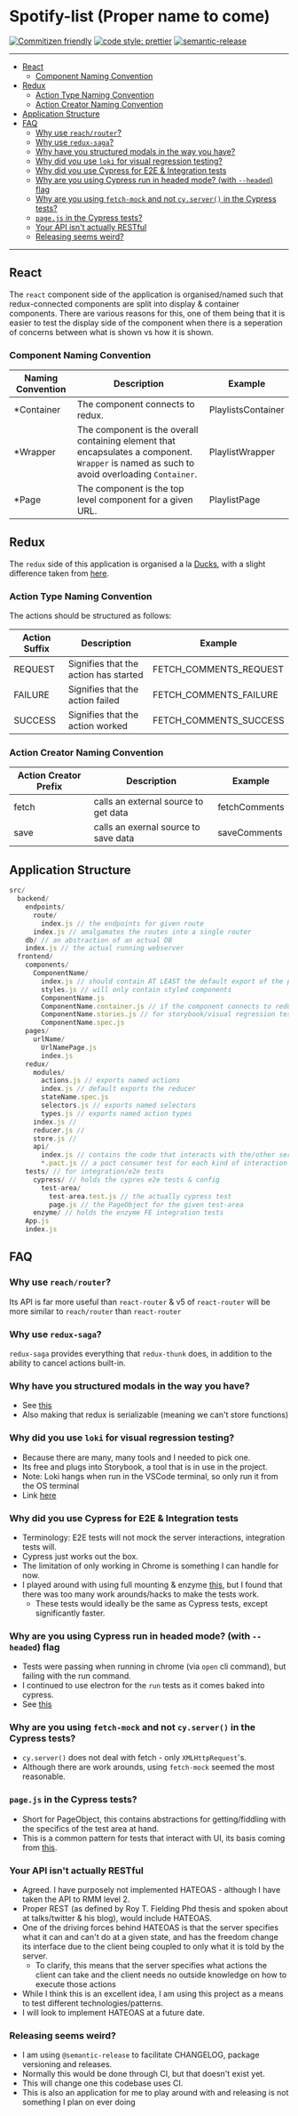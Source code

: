 # Spotify-list (Proper name to come) <!-- omit in toc -->

[![Commitizen friendly](https://img.shields.io/badge/commitizen-friendly-brightgreen.svg)](http://commitizen.github.io/cz-cli/)
[![code style: prettier](https://img.shields.io/badge/code_style-prettier-ff69b4.svg?style=flat-square)](https://github.com/prettier/prettier)
[![semantic-release](https://img.shields.io/badge/%20%20%F0%9F%93%A6%F0%9F%9A%80-semantic--release-e10079.svg)](https://github.com/semantic-release/semantic-release)

---

- [React](#react)
  - [Component Naming Convention](#component-naming-convention)
- [Redux](#redux)
  - [Action Type Naming Convention](#action-type-naming-convention)
  - [Action Creator Naming Convention](#action-creator-naming-convention)
- [Application Structure](#application-structure)
- [FAQ](#faq)
  - [Why use `reach/router`?](#why-use-reachrouter)
  - [Why use `redux-saga`?](#why-use-redux-saga)
  - [Why have you structured modals in the way you have?](#why-have-you-structured-modals-in-the-way-you-have)
  - [Why did you use `loki` for visual regression testing?](#why-did-you-use-loki-for-visual-regression-testing)
  - [Why did you use Cypress for E2E & Integration tests](#why-did-you-use-cypress-for-e2e--integration-tests)
  - [Why are you using Cypress run in headed mode? (with `--headed`) flag](#why-are-you-using-cypress-run-in-headed-mode-with---headed-flag)
  - [Why are you using `fetch-mock` and not `cy.server()` in the Cypress tests?](#why-are-you-using-fetch-mock-and-not-cyserver-in-the-cypress-tests)
  - [`page.js` in the Cypress tests?](#pagejs-in-the-cypress-tests)
  - [Your API isn't actually RESTful](#your-api-isnt-actually-restful)
  - [Releasing seems weird?](#releasing-seems-weird)

---

## React

The `react` component side of the application is organised/named such that redux-connected components are split into display & container components. There are various reasons for this, one of them being that it is easier to test the display side of the component when there is a seperation of concerns between what is shown vs how it is shown.

### Component Naming Convention

|Naming Convention|Description|Example|
|-|-|-|
|*Container|The component connects to redux.|PlaylistsContainer|
|*Wrapper|The component is the overall containing element that encapsulates a component. `Wrapper` is named as such to avoid overloading `Container`.|PlaylistWrapper|
|*Page|The component is the top level component for a given URL.|PlaylistPage|

## Redux

The `redux` side of this application is organised a la [Ducks](<https://github.com/erikras/ducks-modular-redux>), with a slight difference taken from [here](<https://gist.github.com/datchley/4e0d05c526d532d1b05bf9b48b174faf#redux-organization--feature_first_ducks>).

### Action Type Naming Convention

The actions should be structured as follows:

|Action Suffix|Description|Example|
|-|-|-|
|REQUEST| Signifies that the action has started|FETCH_COMMENTS_REQUEST|
|FAILURE| Signifies that the action failed |FETCH_COMMENTS_FAILURE|
|SUCCESS| Signifies that the action worked |FETCH_COMMENTS_SUCCESS|

### Action Creator Naming Convention

|Action Creator Prefix|Description|Example|
|-|-|-|
|fetch| calls an external source to get data |fetchComments|
|save| calls an exernal source to save data |saveComments|

## Application Structure

```javascript
src/
  backend/
    endpoints/
      route/
        index.js // the endpoints for given route
      index.js // amalgamates the routes into a single router
    db/ // an abstraction of an actual DB
    index.js // the actual running webserver
  frontend/
    components/
      ComponentName/
        index.js // should contain AT LEAST the default export of the primary component
        styles.js // will only contain styled components
        ComponentName.js
        ComponentName.container.js // if the component connects to redux
        ComponentName.stories.js // for storybook/visual regression tests
        ComponentName.spec.js
    pages/
      urlName/
        UrlNamePage.js
        index.js
    redux/
      modules/
        actions.js // exports named actions
        index.js // default exports the reducer
        stateName.spec.js
        selectors.js // exports named selectors
        types.js // exports named action types
      index.js //
      reducer.js //
      store.js //
      api/
        index.js // contains the code that interacts with the/other servers
        *.pact.js // a pact consumer test for each kind of interaction with the server
    tests/ // for integration/e2e tests
      cypress/ // holds the cypres e2e tests & config
        test-area/
          test-area.test.js // the actually cypress test
          page.js // the PageObject for the given test-area
      enzyme/ // holds the enzyme FE integration tests
    App.js
    index.js
```

## FAQ

### Why use `reach/router`?

Its API is far more useful than `react-router` & v5 of `react-router` will be more similar to `reach/router` than `react-router`

### Why use `redux-saga`?

`redux-saga` provides everything that `redux-thunk` does, in addition to the ability to cancel actions built-in.

### Why have you structured modals in the way you have?

- See [this](<https://stackoverflow.com/questions/35623656/how-can-i-display-a-modal-dialog-in-redux-that-performs-asynchronous-actions/35641680>)
- Also making that redux is serializable (meaning we can't store functions)

### Why did you use `loki` for visual regression testing?

- Because there are many, many tools and I needed to pick one.
- Its free and plugs into Storybook, a tool that is in use in the project.
- Note: Loki hangs when run in the VSCode terminal, so only run it from the OS terminal
- Link [here](<https://github.com/oblador/loki>)

### Why did you use Cypress for E2E & Integration tests

- Terminology: E2E tests will not mock the server interactions, integration tests will.
- Cypress just works out the box.
- The limitation of only working in Chrome is something I can handle for now.
- I played around with using full mounting & enzyme [this](<https://www.ebayinc.com/stories/blogs/tech/integration-testing-with-react-and-enzyme/>), but I found that there was too many work arounds/hacks to make the tests work.
  - These tests would ideally be the same as Cypress tests, except significantly faster.

### Why are you using Cypress run in headed mode? (with `--headed`) flag

- Tests were passing when running in chrome (via `open` cli command), but failing with the run command.
- I continued to use electron for the `run` tests as it comes baked into cypress.
- See [this](<https://github.com/cypress-io/cypress/issues/1011>)

### Why are you using `fetch-mock` and not `cy.server()` in the Cypress tests?

- `cy.server()` does not deal with fetch - only `XMLHttpRequest`'s.
- Although there are work arounds, using `fetch-mock` seemed the most reasonable.

### `page.js` in the Cypress tests?

- Short for PageObject, this contains abstractions for getting/fiddling with the specifics of the test area at hand.
- This is a common pattern for tests that interact with UI, its basis coming from [this](<https://martinfowler.com/bliki/PageObject.html>).

### Your API isn't actually RESTful

- Agreed. I have purposely not implemented HATEOAS - although I have taken the API to RMM level 2.
- Proper REST (as defined by Roy T. Fielding Phd thesis and spoken about at talks/twitter & his blog), would include HATEOAS.
- One of the driving forces behind HATEOAS is that the server specifies what it can and can't do at a given state, and has the freedom change its interface due to the client being coupled to only what it is told by the server.
  - To clarify, this means that the server specifies what actions the client can take and the client needs no outside knowledge on how to execute those actions
- While I think this is an excellent idea, I am using this project as a means to test different technologies/patterns.
- I will look to implement HATEOAS at a future date.

### Releasing seems weird?

- I am using `@semantic-release` to facilitate CHANGELOG, package versioning and releases.
- Normally this would be done through CI, but that doesn't exist yet.
- This will change one this codebase uses CI.
- This is also an application for me to play around with and releasing is not something I plan on ever doing
